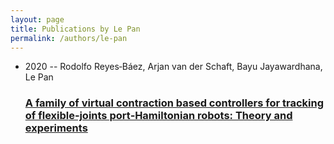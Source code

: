 ```yaml
---
layout: page
title: Publications by Le Pan
permalink: /authors/le-pan
---
```


<ul class="post-list">
<li><span class='post-meta'>2020 -- Rodolfo Reyes‐Báez, Arjan van der Schaft, Bayu Jayawardhana, Le Pan</span><h3><a class='post-link' href="{{ site.baseurl }}/a-family-of-virtual-contraction-based-controllers-for-tracking-of-flexible-joints-port-hamiltonian-robots-theory-and-experiments">A family of virtual contraction based controllers for tracking of flexible‐joints port‐Hamiltonian robots: Theory and experiments</a></h3></li>

</ul>
